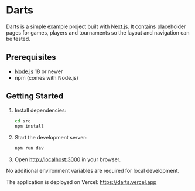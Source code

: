 # Darts

Darts is a simple example project built with [Next.js](https://nextjs.org). It contains placeholder pages for games, players and tournaments so the layout and navigation can be tested.

## Prerequisites

- [Node.js](https://nodejs.org) 18 or newer
- npm (comes with Node.js)

## Getting Started

1. Install dependencies:
   ```bash
   cd src
   npm install
   ```
2. Start the development server:
   ```bash
   npm run dev
   ```
3. Open <http://localhost:3000> in your browser.

No additional environment variables are required for local development.

The application is deployed on Vercel: <https://darts.vercel.app>

